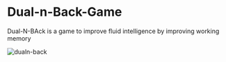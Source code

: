 # Dual-n-Back-Game
Dual-N-BAck is a game to improve fluid intelligence by improving working memory

![dualn-back](https://user-images.githubusercontent.com/32305554/39085215-1cb95d46-459d-11e8-9b6c-8ce9139353d5.JPG)

